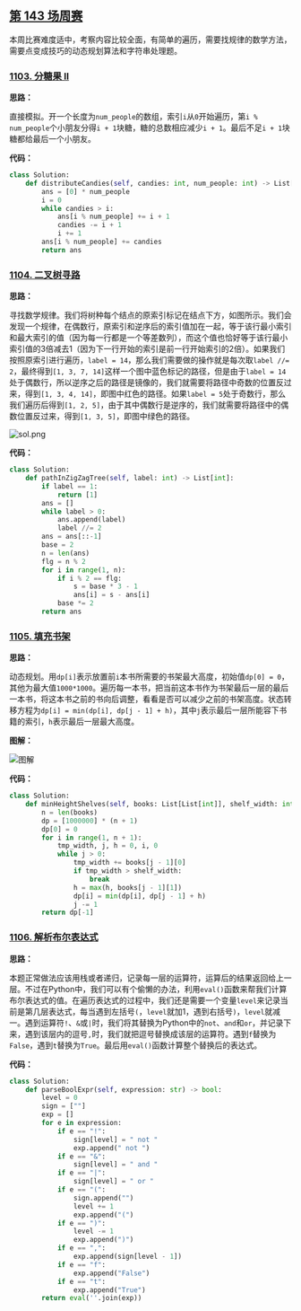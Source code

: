 ## [第 143 场周赛](https://leetcode-cn.com/contest/weekly-contest-143)

本周比赛难度适中，考察内容比较全面，有简单的遍历，需要找规律的数学方法，需要点变成技巧的动态规划算法和字符串处理题。

### [1103. 分糖果 II](https://leetcode-cn.com/contest/weekly-contest-143/problems/distribute-candies-to-people)

**思路：**

直接模拟。开一个长度为`num_people`的数组，索引`i`从`0`开始遍历，第`i % num_people`个小朋友分得`i + 1`块糖，糖的总数相应减少`i + 1`。最后不足`i + 1`块糖都给最后一个小朋友。

**代码：**

```python
class Solution:
    def distributeCandies(self, candies: int, num_people: int) -> List[int]:
        ans = [0] * num_people
        i = 0
        while candies > i:
            ans[i % num_people] += i + 1
            candies -= i + 1
            i += 1
        ans[i % num_people] += candies
        return ans
```

### [1104. 二叉树寻路](https://leetcode-cn.com/contest/weekly-contest-143/problems/path-in-zigzag-labelled-binary-tree)

**思路：**

寻找数学规律。我们将树种每个结点的原索引标记在结点下方，如图所示。我们会发现一个规律，在偶数行，原索引和逆序后的索引值加在一起，等于该行最小索引和最大索引的值（因为每一行都是一个等差数列），而这个值也恰好等于该行最小索引值的3倍减去1（因为下一行开始的索引是前一行开始索引的2倍）。如果我们按照原索引进行遍历，`label = 14`，那么我们需要做的操作就是每次取`label //= 2`，最终得到`[1, 3, 7, 14]`这样一个图中蓝色标记的路径，但是由于`label = 14`处于偶数行，所以逆序之后的路径是镜像的，我们就需要将路径中奇数的位置反过来，得到`[1, 3, 4, 14]`，即图中红色的路径。如果`label = 5`处于奇数行，那么我们遍历后得到`[1, 2, 5]`，由于其中偶数行是逆序的，我们就需要将路径中的偶数位置反过来，得到`[1, 3, 5]`，即图中绿色的路径。

![sol.png](http://qiniu.wenyuetech.cn/1104-1.png)

**代码：**

```python
class Solution:
    def pathInZigZagTree(self, label: int) -> List[int]:
        if label == 1:
            return [1]
        ans = []
        while label > 0:
            ans.append(label)
            label //= 2
        ans = ans[::-1]
        base = 2
        n = len(ans)
        flg = n % 2
        for i in range(1, n):
            if i % 2 == flg:
                s = base * 3 - 1
                ans[i] = s - ans[i]
            base *= 2
        return ans
```

### [1105. 填充书架](https://leetcode-cn.com/contest/weekly-contest-143/problems/filling-bookcase-shelves)

**思路：**

动态规划。用`dp[i]`表示放置前`i`本书所需要的书架最大高度，初始值`dp[0] = 0`，其他为最大值`1000*1000`。遍历每一本书，把当前这本书作为书架最后一层的最后一本书，将这本书之前的书向后调整，看看是否可以减少之前的书架高度。状态转移方程为`dp[i] = min(dp[i], dp[j - 1] + h)`，其中`j`表示最后一层所能容下书籍的索引，`h`表示最后一层最大高度。

**图解：**

![图解](http://qiniu.wenyuetech.cn/1105-1.gif)

**代码：**

```python
class Solution:
    def minHeightShelves(self, books: List[List[int]], shelf_width: int) -> int:
        n = len(books)
        dp = [1000000] * (n + 1)
        dp[0] = 0
        for i in range(1, n + 1):
            tmp_width, j, h = 0, i, 0
            while j > 0:
                tmp_width += books[j - 1][0]
                if tmp_width > shelf_width:
                    break
                h = max(h, books[j - 1][1])
                dp[i] = min(dp[i], dp[j - 1] + h)
                j -= 1
        return dp[-1]
```

### [1106. 解析布尔表达式](https://leetcode-cn.com/contest/weekly-contest-143/problems/parsing-a-boolean-expression)

**思路：**

本题正常做法应该用栈或者递归，记录每一层的运算符，运算后的结果返回给上一层。不过在Python中，我们可以有个偷懒的办法，利用`eval()`函数来帮我们计算布尔表达式的值。在遍历表达式的过程中，我们还是需要一个变量`level`来记录当前是第几层表达式，每当遇到左括号`(`，`level`就加1，遇到右括号`)`，`level`就减一。遇到运算符`!`、`&`或`|`时，我们将其替换为Python中的`not`、`and`和`or`，并记录下来，遇到该层内的逗号`,`时，我们就把逗号替换成该层的运算符。遇到`f`替换为`False`，遇到`t`替换为`True`。最后用`eval()`函数计算整个替换后的表达式。

**代码：**

```python
class Solution:
    def parseBoolExpr(self, expression: str) -> bool:
        level = 0
        sign = [""]
        exp = []
        for e in expression:
            if e == "!":
                sign[level] = " not "
                exp.append(" not ")
            if e == "&":
                sign[level] = " and "
            if e == "|":
                sign[level] = " or "
            if e == "(":
                sign.append("")
                level += 1
                exp.append("(")
            if e == ")":
                level -= 1
                exp.append(")")
            if e == ",":
                exp.append(sign[level - 1])
            if e == "f":
                exp.append("False")
            if e == "t":
                exp.append("True")
        return eval(''.join(exp))
```

